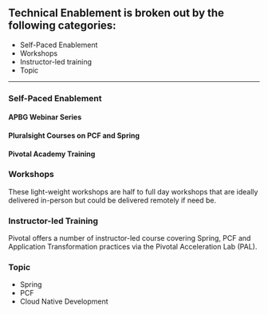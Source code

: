 ## Technical Enablement is broken out by the following categories:
- Self-Paced Enablement
- Workshops
- Instructor-led training
- Topic

---
### Self-Paced Enablement
#### APBG Webinar Series
#### Pluralsight Courses on PCF and Spring
#### Pivotal Academy Training  

### Workshops
These light-weight workshops are half to full day workshops that are ideally delivered in-person but could be delivered remotely if need be.

### Instructor-led Training
Pivotal offers a number of instructor-led course covering Spring, PCF and Application Transformation practices via the Pivotal Acceleration Lab (PAL). 

### Topic
- Spring
- PCF
- Cloud Native Development
